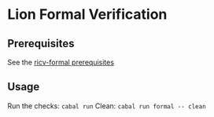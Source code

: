 # Lion Formal Verification

## Prerequisites
See the [ricv-formal prerequisites](https://github.com/standardsemiconductor/riscv-formal/blob/lion/docs/quickstart.md#prerequisites)

## Usage
Run the checks: `cabal run`
Clean: `cabal run formal -- clean`

